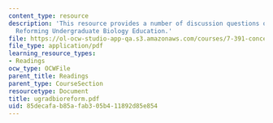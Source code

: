 ```yaml
---
content_type: resource
description: 'This resource provides a number of discussion questions on the topic:
  Reforming Undergraduate Biology Education.'
file: https://ol-ocw-studio-app-qa.s3.amazonaws.com/courses/7-391-concept-centered-teaching-spring-2006/85decafab85afab305b411892d85e854_ugradbioreform.pdf
file_type: application/pdf
learning_resource_types:
- Readings
ocw_type: OCWFile
parent_title: Readings
parent_type: CourseSection
resourcetype: Document
title: ugradbioreform.pdf
uid: 85decafa-b85a-fab3-05b4-11892d85e854
---
```

